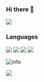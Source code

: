 ### Hi there 👋

![](https://visitor-badge.glitch.me/badge?page_id=CasterWx.readme)
### Languages
![](https://img.shields.io/badge/-python-yellow?style=plastic&logo=python)
![](https://img.shields.io/badge/-javascript-orange?style=plastic&logo=javascript)
![](https://img.shields.io/badge/-html-blue?style=plastic&logo=html5)
![](https://img.shields.io/badge/-C++-green?style=plastic&logo=C)

![info](https://github-readme-stats.vercel.app/api?username=YangRui2015&show_icons=true&count_private=true&hide=prs&theme=default_repocard)

<a href="https://github.com/wangsrGit119">
  <img align="center" src="https://github-readme-stats.vercel.app/api/top-langs/?username=YangRui2015&layout=compact" />
</a>



<!--
**YangRui2015/YangRui2015** is a ✨ _special_ ✨ repository because its `README.md` (this file) appears on your GitHub profile.

Here are some ideas to get you started:

- 🔭 I’m currently working on ...
- 🌱 I’m currently learning ...
- 👯 I’m looking to collaborate on ...
- 🤔 I’m looking for help with ...
- 💬 Ask me about ...
- 📫 How to reach me: ...
- 😄 Pronouns: ...
- ⚡ Fun fact: ...
-->
